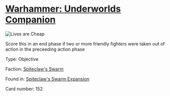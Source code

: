 # [Warhammer: Underworlds Companion](https://guidokessels.github.io/wh-underworlds)

  

![Lives are Cheap](https://warhammerunderworlds.com/wp-content/uploads/sites/6/2018/02/152_ENG.png)

Score this in an end phase if two or more friendly fighters were taken out of action in the preceeding action phase

Type: Objective

Faction: [Spiteclaw's Swarm](https://guidokessels.github.io/wh-underworlds/factions/spiteclaws-swarm)

Found in: [Spiteclaw's Swarm Expansion](https://guidokessels.github.io/wh-underworlds/locations/spiteclaws-swarm-expansion)

Card number: 152
